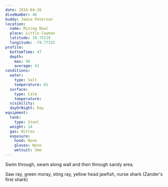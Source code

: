 ```yaml
---
date: 2016-04-26
diveNumber: 46
buddy: Jamie Peterson
location:
  name: Mixing Bowl
  place: Little Cayman
  latitude: 19.75119
  longitude: -79.77335
profile:
  bottomTime: 47
  depth:
    max: 96
    average: 41
conditions:
  water:
    type: Salt
    temperature: 81
  surface:
    type: Calm
    temperature:
  visibility:
  dayOrNight: Day
equipment:
  tank:
    type: Steel
  weight: 14
  gas: Nitrox
  exposure:
    hood: None
    gloves: None
    wetsuit: 3mm
---
```

Swim through, swam along wall and then through sandy area.

Saw ray, green moray, sting ray, yellow head jawfish, nurse shark (Zander's first shark)

